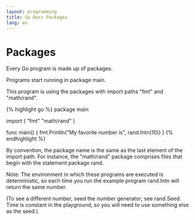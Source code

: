 ```yaml
---
layout: programming
title: Go Docs Packages
lang: en
---
```

# Packages

Every Go program is made up of packages.

Programs start running in package main.

This program is using the packages with import paths "fmt" and "math/rand".

{% highlight go %}
package main

import (
	"fmt"
	"math/rand"
)

func main() {
	fmt.Println("My favorite number is", rand.Intn(10))
}
{% endhighlight %}


By convention, the package name is the same as the last element of the import path. For instance, the "math/rand" package comprises files that begin with the statement package rand.

Note: The environment in which these programs are executed is deterministic, so each time you run the example program rand.Intn will return the same number.

(To see a different number, seed the number generator; see rand.Seed. Time is constant in the playground, so you will need to use something else as the seed.) 
